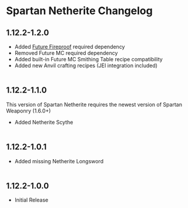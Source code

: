 # Spartan Netherite Changelog
## 1.12.2-1.2.0
- Added [Future Fireproof](https://www.curseforge.com/minecraft/mc-mods/future-fireproof) required dependency
- Removed Future MC required dependency
- Added built-in Future MC Smithing Table recipe compatibility
- Added new Anvil crafting recipes (JEI integration included)
<br><br>
## 1.12.2-1.1.0
This version of Spartan Netherite requires the newest version of Spartan Weaponry (1.6.0+)
- Added Netherite Scythe
<br><br>
## 1.12.2-1.0.1
- Added missing Netherite Longsword
<br><br>
## 1.12.2-1.0.0
- Initial Release